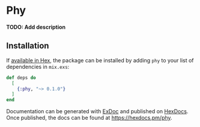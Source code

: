 # Phy

**TODO: Add description**

## Installation

If [available in Hex](https://hex.pm/docs/publish), the package can be installed
by adding `phy` to your list of dependencies in `mix.exs`:

```elixir
def deps do
  [
    {:phy, "~> 0.1.0"}
  ]
end
```

Documentation can be generated with [ExDoc](https://github.com/elixir-lang/ex_doc)
and published on [HexDocs](https://hexdocs.pm). Once published, the docs can
be found at <https://hexdocs.pm/phy>.

